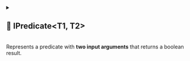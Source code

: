 
<details>
  <summary>
    <h2>🧩 IPredicate&lt;T1, T2&gt;</h2>
    <br> Represents a predicate with <b>two input arguments</b> that returns a boolean result.
  </summary>

<br>

```csharp
public interface IPredicate<in T1, in T2> : IFunction<T1, T2, bool>
```

- **Type parameters:**
    - `T1` — the first input argument type
    - `T2` — the second input argument type

---

### 🏹 Methods

#### `Invoke(T1, T2)`

```csharp
public bool Invoke(T1 arg1, T2 arg2);
```

- **Description:** Evaluates the predicate with the specified arguments.
- **Parameters:**
    - `arg1` — the first input argument
    - `arg2` — the second input argument
- **Returns:** `true` or `false` based on the predicate logic.

---

### 🗂 Example of Usage

```csharp
public class AreAlliesPredicate : IPredicate<Character, Character>
{
    public bool Invoke(Character a, Character b) => a.Team == b.Team;
}
```

```csharp
//Usage
IPredicate<Character, Character> predicate = new AreAlliesPredicate();
bool areAllies = predicate.Invoke(characterA, characterB);
```

</details>